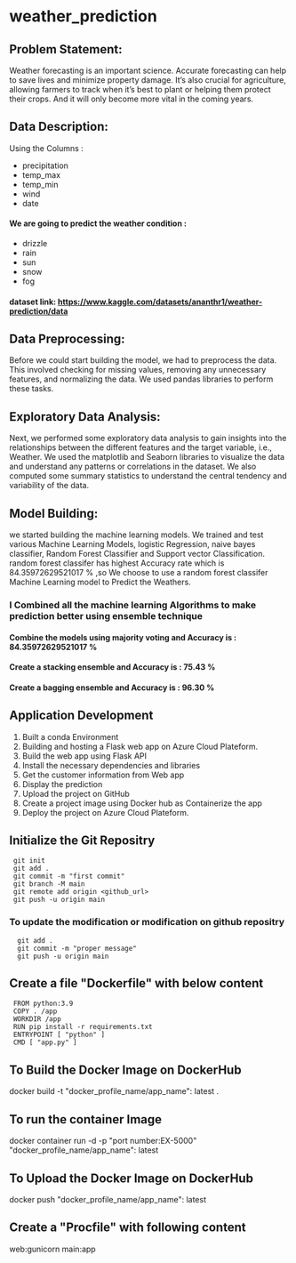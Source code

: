 # weather_prediction

## Problem Statement:
Weather forecasting is an important science. Accurate forecasting can help to save lives and minimize property damage. It’s also crucial for agriculture, allowing farmers to track when it’s best to plant or helping them protect their crops. And it will only become more vital in the coming years.

## Data Description:
Using the Columns :
* precipitation
* temp_max
* temp_min
* wind
* date
#### We are going to predict the weather condition :
* drizzle
* rain
* sun
* snow
* fog

#### dataset link: https://www.kaggle.com/datasets/ananthr1/weather-prediction/data

## Data Preprocessing:
Before we could start building the model, we had to preprocess the data. This involved checking for missing values, removing any unnecessary features, and normalizing the data. We used pandas libraries to perform these tasks.

## Exploratory Data Analysis:
Next, we performed some exploratory data analysis to gain insights into the relationships between the different features and the target variable, i.e., Weather. We used the matplotlib and Seaborn libraries to visualize the data and understand any patterns or correlations in the dataset. We also computed some summary statistics to understand the central tendency and variability of the data.

## Model Building:
we started building the machine learning models. We trained and test various Machine Learning Models, logistic Regression, naive bayes classifier, Random Forest Classifier and Support vector Classification.
random forest classifer has highest Accuracy rate which is 84.35972629521017 %
,so We choose to use a random forest classifer Machine Learning model to Predict the Weathers.

### I Combined all the machine learning Algorithms to make prediction better using ensemble technique
 #### Combine the models using majority voting and Accuracy is :  84.35972629521017 %
 #### Create a stacking ensemble and Accuracy is : 75.43 %
 #### Create a bagging ensemble and Accuracy is : 96.30 %

## Application Development
1. Built a conda Environment
2. Building and hosting a Flask web app on Azure Cloud Plateform.
3. Build the web app using Flask API
4. Install the necessary dependencies and libraries
5. Get the customer information from Web app
6. Display the prediction
7. Upload the project on GitHub
8. Create a project image using Docker hub as Containerize the app
9. Deploy the project on Azure Cloud Plateform.

## Initialize the Git Repositry
     git init
     git add .
     git commit -m "first commit"
     git branch -M main
     git remote add origin <github_url>
     git push -u origin main

 ### To update the modification or modification on github repositry
      git add .
      git commit -m "proper message"
      git push -u origin main

## Create a file "Dockerfile" with below content
     FROM python:3.9
     COPY . /app
     WORKDIR /app
     RUN pip install -r requirements.txt
     ENTRYPOINT [ "python" ]
     CMD [ "app.py" ]


## To Build the Docker Image on DockerHub
docker build -t "docker_profile_name/app_name": latest .

## To run the container Image
  docker container run -d -p "port number:EX-5000" "docker_profile_name/app_name": latest

## To Upload the Docker Image on DockerHub
  docker push "docker_profile_name/app_name": latest

## Create a "Procfile" with following content
web:gunicorn main:app
      